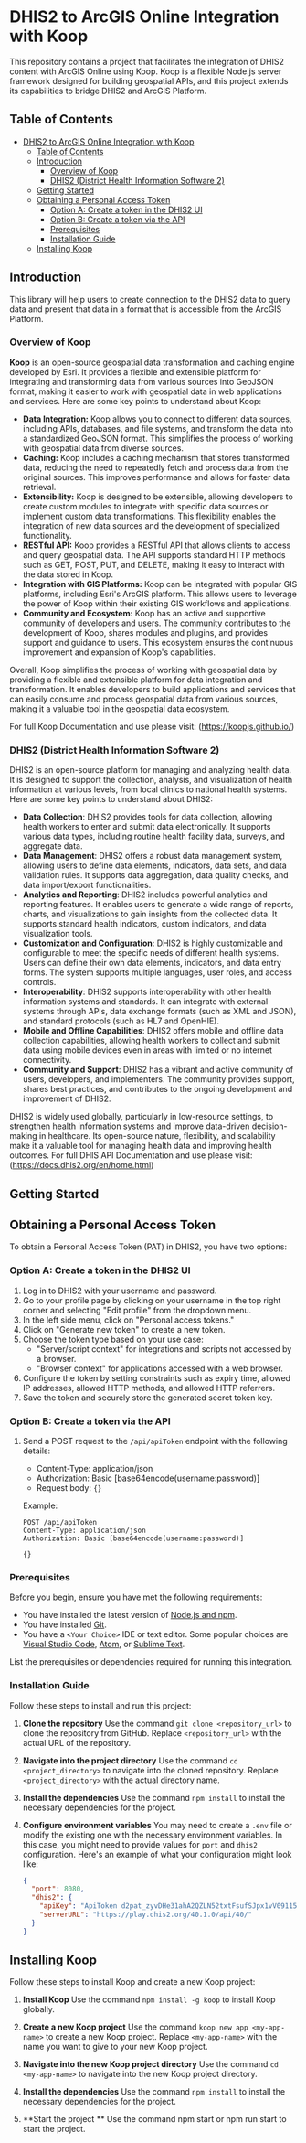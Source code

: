 # DHIS2 to ArcGIS Online Integration with Koop

This repository contains a project that facilitates the integration of DHIS2 content with ArcGIS Online using Koop. Koop is a flexible Node.js server framework designed for building geospatial APIs, and this project extends its capabilities to bridge DHIS2 and ArcGIS Platform.

## Table of Contents

- [DHIS2 to ArcGIS Online Integration with Koop](#dhis2-to-arcgis-online-integration-with-koop)
  - [Table of Contents](#table-of-contents)
  - [Introduction](#introduction)
    - [Overview of Koop](#overview-of-koop)
    - [DHIS2 (District Health Information Software 2)](#dhis2-district-health-information-software-2)
  - [Getting Started](#getting-started)
  - [Obtaining a Personal Access Token](#obtaining-a-personal-access-token)
    - [Option A: Create a token in the DHIS2 UI](#option-a-create-a-token-in-the-dhis2-ui)
    - [Option B: Create a token via the API](#option-b-create-a-token-via-the-api)
    - [Prerequisites](#prerequisites)
    - [Installation Guide](#installation-guide)
  - [Installing Koop](#installing-koop)

## Introduction

This library will help users to create connection to the DHIS2 data to query data and present that data in a format that is accessible from the ArcGIS Platform.

### Overview of Koop
**Koop** is an open-source geospatial data transformation and caching engine developed by Esri. It provides a flexible and extensible platform for integrating and transforming data from various sources into GeoJSON format, making it easier to work with geospatial data in web applications and services. Here are some key points to understand about Koop:
- **Data Integration:** Koop allows you to connect to different data sources, including APIs, databases, and file systems, and transform the data into a standardized GeoJSON format. This simplifies the process of working with geospatial data from diverse sources.
- **Caching:** Koop includes a caching mechanism that stores transformed data, reducing the need to repeatedly fetch and process data from the original sources. This improves performance and allows for faster data retrieval.
- **Extensibility:** Koop is designed to be extensible, allowing developers to create custom modules to integrate with specific data sources or implement custom data transformations. This flexibility enables the integration of new data sources and the development of specialized functionality.
- **RESTful API:** Koop provides a RESTful API that allows clients to access and query geospatial data. The API supports standard HTTP methods such as GET, POST, PUT, and DELETE, making it easy to interact with the data stored in Koop.
- **Integration with GIS Platforms:** Koop can be integrated with popular GIS platforms, including Esri's ArcGIS platform. This allows users to leverage the power of Koop within their existing GIS workflows and applications.
- **Community and Ecosystem:** Koop has an active and supportive community of developers and users. The community contributes to the development of Koop, shares modules and plugins, and provides support and guidance to users. This ecosystem ensures the continuous improvement and expansion of Koop's capabilities.

Overall, Koop simplifies the process of working with geospatial data by providing a flexible and extensible platform for data integration and transformation. It enables developers to build applications and services that can easily consume and process geospatial data from various sources, making it a valuable tool in the geospatial data ecosystem.

For full Koop Documentation and use please visit:  (https://koopjs.github.io/)

### DHIS2 (District Health Information Software 2)
DHIS2 is an open-source platform for managing and analyzing health data. It is designed to support the collection, analysis, and visualization of health information at various levels, from local clinics to national health systems. Here are some key points to understand about DHIS2:
- **Data Collection**: DHIS2 provides tools for data collection, allowing health workers to enter and submit data electronically. It supports various data types, including routine health facility data, surveys, and aggregate data.
- **Data Management**: DHIS2 offers a robust data management system, allowing users to define data elements, indicators, data sets, and data validation rules. It supports data aggregation, data quality checks, and data import/export functionalities.
- **Analytics and Reporting**: DHIS2 includes powerful analytics and reporting features. It enables users to generate a wide range of reports, charts, and visualizations to gain insights from the collected data. It supports standard health indicators, custom indicators, and data visualization tools.
- **Customization and Configuration**: DHIS2 is highly customizable and configurable to meet the specific needs of different health systems. Users can define their own data elements, indicators, and data entry forms. The system supports multiple languages, user roles, and access controls.
- **Interoperability**: DHIS2 supports interoperability with other health information systems and standards. It can integrate with external systems through APIs, data exchange formats (such as XML and JSON), and standard protocols (such as HL7 and OpenHIE).
- **Mobile and Offline Capabilities**: DHIS2 offers mobile and offline data collection capabilities, allowing health workers to collect and submit data using mobile devices even in areas with limited or no internet connectivity.
- **Community and Support**: DHIS2 has a vibrant and active community of users, developers, and implementers. The community provides support, shares best practices, and contributes to the ongoing development and improvement of DHIS2.

DHIS2 is widely used globally, particularly in low-resource settings, to strengthen health information systems and improve data-driven decision-making in healthcare. Its open-source nature, flexibility, and scalability make it a valuable tool for managing health data and improving health outcomes.
For full DHIS API Documentation and use please visit:  (https://docs.dhis2.org/en/home.html)

## Getting Started

## Obtaining a Personal Access Token

To obtain a Personal Access Token (PAT) in DHIS2, you have two options:

### Option A: Create a token in the DHIS2 UI

1. Log in to DHIS2 with your username and password.
2. Go to your profile page by clicking on your username in the top right corner and selecting "Edit profile" from the dropdown menu.
3. In the left side menu, click on "Personal access tokens."
4. Click on "Generate new token" to create a new token.
5. Choose the token type based on your use case:
   - "Server/script context" for integrations and scripts not accessed by a browser.
   - "Browser context" for applications accessed with a web browser.
6. Configure the token by setting constraints such as expiry time, allowed IP addresses, allowed HTTP methods, and allowed HTTP referrers.
7. Save the token and securely store the generated secret token key.

### Option B: Create a token via the API

1. Send a POST request to the `/api/apiToken` endpoint with the following details:
   - Content-Type: application/json
   - Authorization: Basic [base64encode(username:password)]
   - Request body: `{}`

   Example:
   ```http
   POST /api/apiToken
   Content-Type: application/json
   Authorization: Basic [base64encode(username:password)]

   {}

### Prerequisites

Before you begin, ensure you have met the following requirements:

- You have installed the latest version of [Node.js and npm](https://nodejs.org/).
- You have installed [Git](https://git-scm.com/).
- You have a `<Your Choice>` IDE or text editor. Some popular choices are [Visual Studio Code](https://code.visualstudio.com/), [Atom](https://atom.io/), or [Sublime Text](https://www.sublimetext.com/).

List the prerequisites or dependencies required for running this integration.

### Installation Guide

Follow these steps to install and run this project:

1. **Clone the repository**
   Use the command `git clone <repository_url>` to clone the repository from GitHub. Replace `<repository_url>` with the actual URL of the repository.

2. **Navigate into the project directory**
   Use the command `cd <project_directory>` to navigate into the cloned repository. Replace `<project_directory>` with the actual directory name.

3. **Install the dependencies**
   Use the command `npm install` to install the necessary dependencies for the project.

4. **Configure environment variables**
   You may need to create a `.env` file or modify the existing one with the necessary environment variables. In this case, you might need to provide values for `port` and `dhis2` configuration. Here's an example of what your configuration might look like:

   ```json
   {
     "port": 8080,
     "dhis2": {
       "apiKey": "ApiToken d2pat_zyvDHe31ahA2QZLN52txtFsufSJpx1vV0911556847",
       "serverURL": "https://play.dhis2.org/40.1.0/api/40/"
     }
   }

## Installing Koop

Follow these steps to install Koop and create a new Koop project:

1. **Install Koop**
   Use the command `npm install -g koop` to install Koop globally.

2. **Create a new Koop project**
   Use the command `koop new app <my-app-name>` to create a new Koop project. Replace `<my-app-name>` with the name you want to give to your new Koop project.

3. **Navigate into the new Koop project directory**
   Use the command `cd <my-app-name>` to navigate into the new Koop project directory.

4. **Install the dependencies**
   Use the command `npm install` to install the necessary dependencies for the project.

5. **Start the project **
   Use the command npm start or npm run start to start the project.

